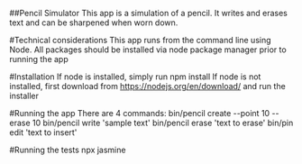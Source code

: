 ##Pencil Simulator
This app is a simulation of a pencil. It writes and erases
text and can be sharpened when worn down.

#Technical considerations
This app runs from the command line using Node. All 
packages should be installed via node package manager prior
to running the app

#Installation
If node is installed, simply run npm install
If node is not installed, first download from 
https://nodejs.org/en/download/ and run the installer

#Running the app
There are 4 commands:
bin/pencil create --point 10 --erase 10
bin/pencil write 'sample text'
bin/pencil erase 'text to erase'
bin/pin edit 'text to insert'

#Running the tests
npx jasmine